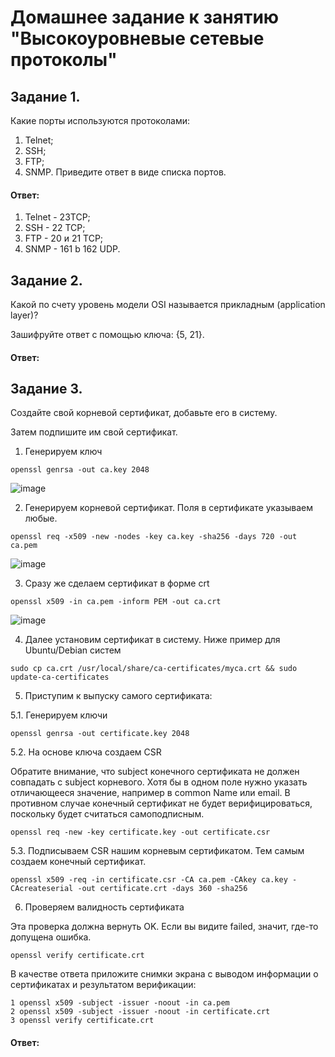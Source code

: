 # Домашнее задание к занятию "Высокоуровневые сетевые протоколы"

## Задание 1.

Какие порты используются протоколами:

1) Telnet;
2) SSH;
3) FTP;
4) SNMP.
Приведите ответ в виде списка портов.

#### Ответ: 

1) Telnet - 23TCP;
2) SSH - 22 TCP;
3) FTP - 20 и 21 TCP;
4) SNMP - 161 b 162 UDP.



## Задание 2.

Какой по счету уровень модели OSI называется прикладным (application layer)?

Зашифруйте ответ с помощью ключа: {5, 21}.

#### Ответ: 





## Задание 3.

Создайте свой корневой сертификат, добавьте его в систему.

Затем подпишите им свой сертификат.

1. Генерируем ключ

```
openssl genrsa -out ca.key 2048
```

![image](https://user-images.githubusercontent.com/121933872/226341743-694cb164-83fb-4fc0-9f8c-ecb69d482216.png)


2. Генерируем корневой сертификат. Поля в сертификате указываем любые.

```
openssl req -x509 -new -nodes -key ca.key -sha256 -days 720 -out ca.pem
```

![image](https://user-images.githubusercontent.com/121933872/226342451-3474c41c-ad02-4dee-ab4e-2706ce733ef8.png)


3. Сразу же сделаем сертификат в форме crt

```
openssl x509 -in ca.pem -inform PEM -out ca.crt
```
![image](https://user-images.githubusercontent.com/121933872/226342609-60540885-b5d6-4b27-b903-fedcb32f07b1.png)

4. Далее установим сертификат в систему. Ниже пример для Ubuntu/Debian систем

```
sudo cp ca.crt /usr/local/share/ca-certificates/myca.crt && sudo update-ca-certificates
```

5. Приступим к выпуску самого сертификата:

5.1. Генерируем ключи

```
openssl genrsa -out certificate.key 2048
```

5.2. На основе ключа создаем CSR

Обратите внимание, что subject конечного сертификата не должен совпадать с subject корневого. Хотя бы в одном поле нужно указать отличающееся значение, например в common Name или email. В противном случае конечный сертификат не будет верифицироваться, поскольку будет считаться самоподписным.

```
openssl req -new -key certificate.key -out certificate.csr
```

5.3. Подписываем CSR нашим корневым сертификатом. Тем самым создаем конечный сертификат.

```
openssl x509 -req -in certificate.csr -CA ca.pem -CAkey ca.key -CAcreateserial -out certificate.crt -days 360 -sha256
```

6. Проверяем валидность сертификата

Эта проверка должна вернуть OK. Если вы видите failed, значит, где-то допущена ошибка.

```
openssl verify certificate.crt
```

В качестве ответа приложите снимки экрана с выводом информации о сертификатах и результатом верификации:

```
1 openssl x509 -subject -issuer -noout -in ca.pem
2 openssl x509 -subject -issuer -noout -in certificate.crt
3 openssl verify certificate.crt
```


#### Ответ: 






